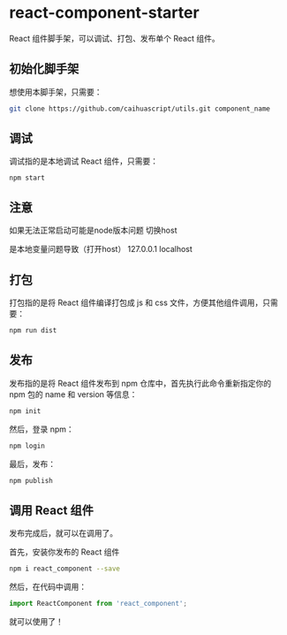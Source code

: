 # react-component-starter
React 组件脚手架，可以调试、打包、发布单个 React 组件。

## 初始化脚手架

想使用本脚手架，只需要：

```sh
git clone https://github.com/caihuascript/utils.git component_name
```

## 调试

调试指的是本地调试 React 组件，只需要：

```
npm start
```

## 注意

   如果无法正常启动可能是node版本问题
   切换host
   
   是本地变量问题导致（打开host）
   127.0.0.1 localhost

## 打包

打包指的是将 React 组件编译打包成 js 和 css 文件，方便其他组件调用，只需要：

```sh
npm run dist
```

## 发布

发布指的是将 React 组件发布到 npm 仓库中，首先执行此命令重新指定你的 npm 包的 name 和 version 等信息：

```sh
npm init
```

然后，登录 npm：

```sh
npm login
```

最后，发布：

```sh
npm publish
```

## 调用 React 组件

发布完成后，就可以在调用了。

首先，安装你发布的 React 组件

```sh
npm i react_component --save
```

然后，在代码中调用：

```js
import ReactComponent from 'react_component';
```
就可以使用了！